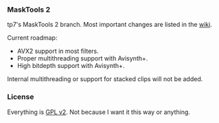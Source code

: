 ### MaskTools 2 ###

tp7's MaskTools 2 branch. Most important changes are listed in the [wiki](https://github.com/tp7/masktools/wiki/Difference-to-masktools2-a48).

Current roadmap:
* AVX2 support in most filters.
* Proper multithreading support with Avisynth+.
* High bitdepth support with Avisynth+.

Internal multithreading or support for stacked clips will not be added.

### License ###
Everything is  [GPL v2](http://www.gnu.org/licenses/gpl-2.0.html). Not because I want it this way or anything.
